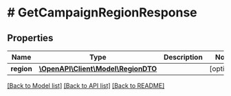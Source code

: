 # # GetCampaignRegionResponse

## Properties

Name | Type | Description | Notes
------------ | ------------- | ------------- | -------------
**region** | [**\OpenAPI\Client\Model\RegionDTO**](RegionDTO.md) |  | [optional]

[[Back to Model list]](../../README.md#models) [[Back to API list]](../../README.md#endpoints) [[Back to README]](../../README.md)
